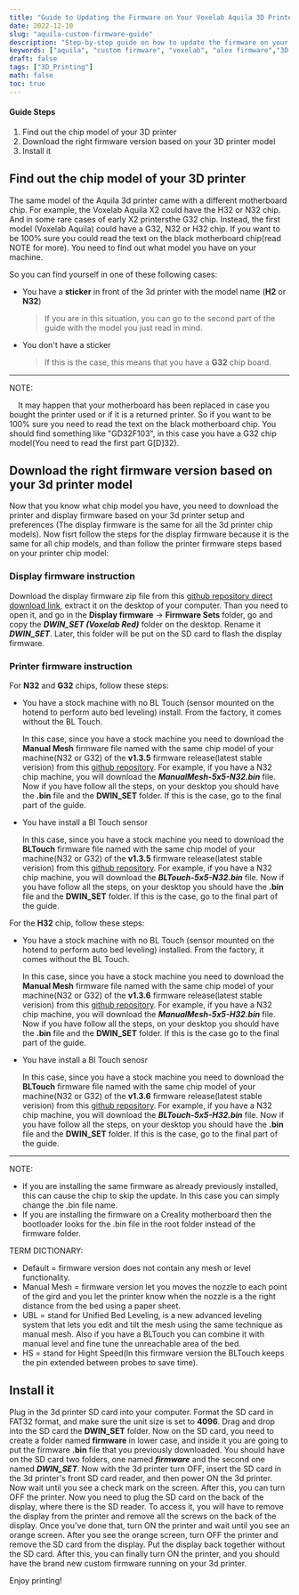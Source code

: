 ```yaml
---
title: "Guide to Updating the Firmware on Your Voxelab Aquila 3D Printer using Alex Custom Firmware"
date: 2022-12-10
slug: "aquila-custom-firmware-guide"
description: "Step-by-step guide on how to update the firmware on your Voxelab Aquila 3D printer using Alex custom firmware. Includes instructions for identifying chip model and downloading appropriate firmware version."
keywords: ["aquila", "custom firmware", "voxelab", "alex firmware","3D printer"]
draft: false
tags: ["3D_Printing"]
math: false
toc: true
---
```




#### Guide Steps

1. Find out the chip model of your 3D printer
2. Download the right firmware version based on your 3D printer model 
3. Install it

## Find out the chip model of your 3D printer

The same model of the Aquila 3d printer came with a different motherboard chip. For example, the Voxelab Aquila X2 could have the H32 or N32 chip. And in some rare cases of early X2 printersthe G32 chip. Instead, the first model (Voxelab Aquila) could have a G32, N32 or H32 chip. If you want to be 100% sure you could read the text on the black motherboard chip(read NOTE for more). You need to find out what model you have on your machine.  

So you can find yourself in one of these following cases: 

* You have a **sticker** in front of the 3d printer with the model name (**H2** or **N32**)  
	
	>If you are in this situation, you can go to the second part of the guide with the model you just read in mind.
* You don't have a sticker

	>If this is the case, this means that you have a **G32** chip board.

***

NOTE:

&nbsp;&nbsp;&nbsp;&nbsp;It may happen that your motherboard has been replaced in case you bought the printer used or if it is a returned printer. So if        you want to be 100% sure you need to read the text on the black motherboard chip. You should find something like "GD32F103", in this case you have a      G32 chip model(You need to read the first part G[D]32).


## Download the right firmware version based on your 3d printer model

Now that you know what chip model you have, you need to download the printer and display firmware based on your 3d printer setup and preferences (The display firmware is the same for all the 3d printer chip models). Now fisrt follow the steps for the display firmware because it is the same for all chip models, and than follow the printer firmware steps based on your printer chip model:

### Display firmware instruction 

Download the display firmware zip file from this [github repository  direct download link](https://downgit.github.io/#/home?url=https://github.com/alexqzd/Marlin/tree/main/Display%20firmware), extract it on the desktop of your computer. Than you need to open it, and go in the **Display firmware** -> **Firmware Sets** folder, go and copy the ***DWIN_SET (Voxelab Red)*** folder on the desktop. Rename it ***DWIN_SET***. Later, this folder will be put on the SD card to flash the display firmware.

### Printer firmware instruction 
For **N32** and **G32** chips, follow these steps:

* You have a stock machine with no BL Touch (sensor mounted on the hotend to perform auto bed leveling) install. From the factory, it comes without the BL Touch.

	In this case, since you have a stock machine you need to download the **Manual Mesh** firmware file named with the same chip model of your machine(N32 or G32) of the **v1.3.5** firmware release(latest stable verision) from this [github repository](https://github.com/alexqzd/Marlin/releases). For example, if you have a N32 chip machine, you will download the ***ManualMesh-5x5-N32.bin*** file. Now if you have follow all the steps, on your desktop you should have the **.bin** file and the **DWIN_SET** folder. If this is the case, go to the final part of the guide.

* You have install a Bl Touch sensor

	In this case, since you have a stock machine you need to download the **BLTouch** firmware file named with the same chip model of your machine(N32 or G32) of the **v1.3.5** firmware release(latest stable verision) from this [github repository](https://github.com/alexqzd/Marlin/releases). For example, if you have a N32 chip machine, you will download the ***BLTouch-5x5-N32.bin*** file. Now if you have follow all the steps, on your desktop you should have the **.bin** file and the **DWIN_SET** folder. If this is the case, go to the final part of the guide.

For the **H32** chip, follow these steps:

* You have a stock machine with no BL Touch (sensor mounted on the hotend to perform auto bed leveling) installed. From the factory, it comes without the BL Touch.

	In this case, since you have a stock machine you need to download the **Manual Mesh** firmware file named with the same chip model of your machine(N32 or G32) of the **v1.3.6** firmware release(latest stable verision) from this [github repository](https://github.com/alexqzd/Marlin-H32/releases). For example, if you have a N32 chip machine, you will download the ***ManualMesh-5x5-H32.bin*** file. Now if you have follow all the steps, on your desktop you should have the **.bin** file and the **DWIN_SET** folder. If this is the case go to the final part of the guide.
  

* You have install a Bl Touch senosr


	In this case, since you have a stock machine you need to download the **BLTouch** firmware file named with the same chip model of your machine(N32 or G32) of the **v1.3.6** firmware release(latest stable verision) from this [github repository](https://github.com/alexqzd/Marlin-H32/releases). For example, if you have a N32 chip machine, you will download the ***BLTouch-5x5-H32.bin*** file. Now if you have follow all the steps, on your desktop you should have the **.bin** file and the **DWIN_SET** folder. If this is the case, go to the final part of the guide.

***

NOTE:
- If you are installing the same firmware as already previously installed, this can cause the chip to skip the update. In this case you can simply change the .bin file name.
- If you are installing the firmware on a Creality motherboard then the bootloader looks for the .bin file in the root folder instead of the firmware folder.

TERM DICTIONARY:
- Default = firmware version does not contain any mesh or level functionality.
- Manual Mesh = firmware version let you moves the nozzle to each point of the gird and you let the printer know when the nozzle is a the right distance from the bed using a paper sheet.
- UBL = stand for Unified Bed Leveling, is a new advanced leveling system that lets you edit and tilt the mesh using the same technique as manual mesh. Also if you have a BLTouch you can combine it with manual level and fine tune the unreachable area of the bed.
- HS = stand for Hight Speed(In this firmware version the BLTouch keeps the pin extended between probes to save time).

## Install it

Plug in the 3d printer SD card into your computer.
Format the SD card in FAT32 format, and make sure the unit size is set to **4096**.
Drag and drop into the SD card the **DWIN_SET** folder.
Now on the SD card, you need to create a folder named **firmware** in lower case, and inside it you are going to put the firmware **.bin** file that you previously downloaded. You should have on the SD card two folders, one named ***firmware*** and the second one named ***DWIN_SET***.
Now with the 3d printer turn OFF, insert the SD card in the 3d printer's front SD card reader, and then power ON the 3d printer. Now wait until you see a check mark on the screen. After this, you can turn OFF the printer.
Now you need to plug the SD card on the back of the display, where there is the SD reader. To access it, you will have to remove the display from the printer and remove all the screws on the back of the display. Once you've done that, turn ON the printer and wait until you see an orange screen.
After you see the orange screen, turn OFF the printer and remove the SD card from the display. Put the display back together  without the SD card. After this, you can finally turn ON the printer, and you should have the brand new custom firmware running on your 3d printer.


Enjoy printing!
